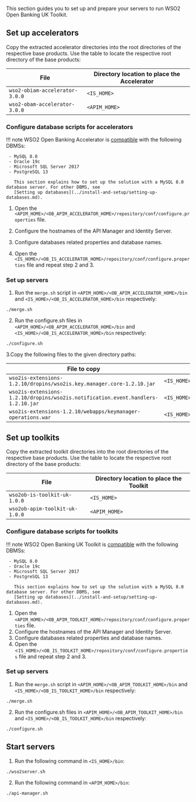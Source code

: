 This section guides you to set up and prepare your servers to run WSO2 Open Banking UK Toolkit.

## Set up accelerators 
Copy the extracted accelerator directories into the root directories of the respective base products. Use the table to 
locate the respective root directory of the base products:

| File | Directory location to place the Accelerator |
|---------|---------    |
|`wso2-obiam-accelerator-3.0.0`|`<IS_HOME>`|
|`wso2-obam-accelerator-3.0.0`|`<APIM_HOME>`|

### Configure database scripts for accelerators

!!! note 
    WSO2 Open Banking Accelerator is [compatible](../install-and-setup/prerequisites.md#compatibility) with the following DBMSs:
    
     - MySQL 8.0
     - Oracle 19c
     - Microsoft SQL Server 2017
     - PostgreSQL 13
     
       This section explains how to set up the solution with a MySQL 8.0 database server. For other DBMS, see 
       [Setting up databases](../install-and-setup/setting-up-databases.md).

1. Open the `<APIM_HOME>/<OB_APIM_ACCELERATOR_HOME>/repository/conf/configure.properties` file.

2. Configure the hostnames of the API Manager and Identity Server.

3. Configure databases related properties and database names.

4. Open the `<IS_HOME>/<OB_IS_ACCELERATOR_HOME>/repository/conf/configure.properties` file and repeat step 2 and 3.
     
### Set up servers 
1. Run the `merge.sh` script in `<APIM_HOME>/<OB_APIM_ACCELERATOR_HOME>/bin` and 
`<IS_HOME>/<OB_IS_ACCELERATOR_HOME>/bin` respectively:
```
./merge.sh
```

2. Run the configure.sh files in `<APIM_HOME>/<OB_APIM_ACCELERATOR_HOME>/bin` and 
`<IS_HOME>/<OB_IS_ACCELERATOR_HOME>/bin` respectively:
```
./configure.sh
```

3.Copy the following files to the given directory paths:

 | File to copy | Location to  |
 |---------|---------    |
 |`wso2is-extensions-1.2.10/dropins/wso2is.key.manager.core-1.2.10.jar`|`<IS_HOME>/repository/components/dropins`|
 |`wso2is-extensions-1.2.10/dropins/wso2is.notification.event.handlers-1.2.10.jar`|`<IS_HOME>/repository/components/dropins`|
 |`wso2is-extensions-1.2.10/webapps/keymanager-operations.war`|`<IS_HOME>/repository/deployment/server/webapps`|

## Set up toolkits

Copy the extracted toolkit directories into the root directories of the respective base products. Use the table to 
locate the respective root directory of the base products:

| File | Directory location to place the Toolkit |
|---------|---------    |
|`wso2ob-is-toolkit-uk-1.0.0`|`<IS_HOME>`|
|`wso2ob-apim-toolkit-uk-1.0.0`|`<APIM_HOME>`|

### Configure database scripts for toolkits

!!! note 
    WSO2 Open Banking UK Toolkit is [compatible](../install-and-setup/prerequisites.md#compatibility) with the following DBMSs:
    
     - MySQL 8.0
     - Oracle 19c
     - Microsoft SQL Server 2017
     - PostgreSQL 13
     
       This section explains how to set up the solution with a MySQL 8.0 database server. For other DBMS, see 
       [Setting up databases](../install-and-setup/setting-up-databases.md).

1. Open the `<APIM_HOME>/<OB_APIM_TOOLKIT_HOME>/repository/conf/configure.properties` file.
2. Configure the hostnames of the API Manager and Identity Server.
3. Configure databases related properties and database names.
4. Open the <`IS_HOME>/<OB_IS_TOOLKIT_HOME>/repository/conf/configure.properties` file and repeat step 2 and 3.

### Set up servers 

1. Run the `merge.sh` script in `<APIM_HOME>/<OB_APIM_TOOLKIT_HOME>/bin` and 
`<IS_HOME>/<OB_IS_TOOLKIT_HOME>/bin` respectively:
```
./merge.sh
```

2. Run the configure.sh files in `<APIM_HOME>/<OB_APIM_TOOLKIT_HOME>/bin` and 
`<IS_HOME>/<OB_IS_TOOLKIT_HOME>/bin` respectively:
```
./configure.sh
```
## Start servers

1. Run the following command in `<IS_HOME>/bin`:
```
./wso2server.sh
```
2. Run the following command in `<APIM_HOME>/bin`:
```
./api-manager.sh
```
